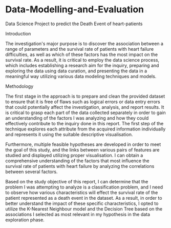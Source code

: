 # Data-Modelling-and-Evaluation
Data Science Project to predict the Death Event of heart-patients

Introduction

The investigation's major purpose is to discover the association between a range of parameters and the survival rate of patients with heart failure difficulties, as well as which of these factors has the most impact on the survival rate. As a result, it is critical to employ the data science process, which includes establishing a research aim for the inquiry, preparing and exploring the data using data curation, and presenting the data in a meaningful way utilizing various data modeling techniques and models.


Methodology

The first stage in the approach is to prepare and clean the provided dataset to ensure that it is free of flaws such as logical errors or data entry errors that could potentially affect the investigation, analysis, and report results. It is critical to grasp each part of the data collected separately in order to gain an understanding of the factors I was analyzing and how they could effectively contribute to the inquiry done in this report. The first step of the technique explores each attribute from the acquired information individually and represents it using the suitable descriptive visualisation.

Furthermore, multiple feasible hypotheses are developed in order to meet the goal of this study, and the links between various pairs of features are studied and displayed utilizing proper visualisation. I can obtain a comprehensive understanding of the factors that most influence the survival rate of patients with heart failure by analyzing the correlations between several factors.

Based on the study objective of this report, I can determine that the problem I was attempting to analyze is a classification problem, and I need to observe how various characteristics will effect the survival rate of the patient represented as a death event in the dataset. As a result, in order to better understand the impact of these specific characteristics, I opted to utilize the K-Nearest Neighbour model and the Decision Tree based on the associations I selected as most relevant in my hypothesis in the data exploration phase.
